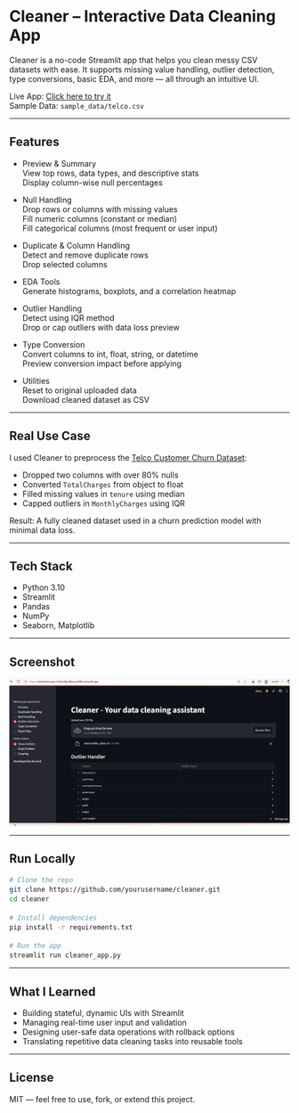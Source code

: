 # Cleaner – Interactive Data Cleaning App

Cleaner is a no-code Streamlit app that helps you clean messy CSV datasets with ease. It supports missing value handling, outlier detection, type conversions, basic EDA, and more — all through an intuitive UI.

Live App: [Click here to try it](https://datacleanerapp-5yhhyr4tjrpffpuycj384b.streamlit.app/)  
Sample Data: `sample_data/telco.csv`

---

## Features

- Preview & Summary  
  View top rows, data types, and descriptive stats  
  Display column-wise null percentages

- Null Handling  
  Drop rows or columns with missing values  
  Fill numeric columns (constant or median)  
  Fill categorical columns (most frequent or user input)

- Duplicate & Column Handling  
  Detect and remove duplicate rows  
  Drop selected columns

- EDA Tools  
  Generate histograms, boxplots, and a correlation heatmap

- Outlier Handling  
  Detect using IQR method  
  Drop or cap outliers with data loss preview

- Type Conversion  
  Convert columns to int, float, string, or datetime  
  Preview conversion impact before applying

- Utilities  
  Reset to original uploaded data  
  Download cleaned dataset as CSV

---

## Real Use Case

I used Cleaner to preprocess the [Telco Customer Churn Dataset](https://www.kaggle.com/blastchar/telco-customer-churn):

- Dropped two columns with over 80% nulls
- Converted `TotalCharges` from object to float
- Filled missing values in `tenure` using median
- Capped outliers in `MonthlyCharges` using IQR

Result: A fully cleaned dataset used in a churn prediction model with minimal data loss.

---

## Tech Stack

- Python 3.10
- Streamlit
- Pandas
- NumPy
- Seaborn, Matplotlib

---

## Screenshot

![Cleaner Screenshot](demo/Screenshot.png)

---

## Run Locally

```bash
# Clone the repo
git clone https://github.com/yourusername/cleaner.git
cd cleaner

# Install dependencies
pip install -r requirements.txt

# Run the app
streamlit run cleaner_app.py
```
---

## What I Learned
- Building stateful, dynamic UIs with Streamlit
- Managing real-time user input and validation
- Designing user-safe data operations with rollback options
- Translating repetitive data cleaning tasks into reusable tools

---

## License

MIT — feel free to use, fork, or extend this project.

